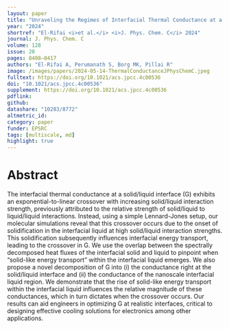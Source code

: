 ```yaml
---
layout: paper
title: "Unraveling the Regimes of Interfacial Thermal Conductance at a Solid/Liquid Interface"
year: "2024"
shortref: "El-Rifai <i>et al.</i> <i>J. Phys. Chem. C</i> 2024"
journal: J. Phys. Chem. C
volume: 128
issue: 20
pages: 8408–8417
authors: "El-Rifai A, Perumanath S, Borg MK, Pillai R"
image: /images/papers/2024-05-14-ThermalConductanceJPhysChemC.jpeg
fulltext: https://doi.org/10.1021/acs.jpcc.4c00536
doi: "10.1021/acs.jpcc.4c00536" 
supplement: https://doi.org/10.1021/acs.jpcc.4c00536
pdflink: 
github:
datashare: "10283/8772"
altmetric_id: 
category: paper
funder: EPSRC
tags: [multiscale, md]
highlight: true
---
```


# Abstract 

The interfacial thermal conductance at a solid/liquid interface (G) exhibits an exponential-to-linear crossover with increasing solid/liquid interaction strength, previously attributed to the relative strength of solid/liquid to liquid/liquid interactions. Instead, using a simple Lennard-Jones setup, our molecular simulations reveal that this crossover occurs due to the onset of solidification in the interfacial liquid at high solid/liquid interaction strengths. This solidification subsequently influences interfacial energy transport, leading to the crossover in G. We use the overlap between the spectrally decomposed heat fluxes of the interfacial solid and liquid to pinpoint when “solid-like energy transport” within the interfacial liquid emerges. We also propose a novel decomposition of G into (i) the conductance right at the solid/liquid interface and (ii) the conductance of the nanoscale interfacial liquid region. We demonstrate that the rise of solid-like energy transport within the interfacial liquid influences the relative magnitude of these conductances, which in turn dictates when the crossover occurs. Our results can aid engineers in optimizing G at realistic interfaces, critical to designing effective cooling solutions for electronics among other applications.
